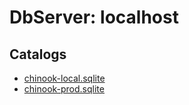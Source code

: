 # DbServer: localhost

## Catalogs

- [chinook-local.sqlite](catalogs/chinook-local.sqlite)
- [chinook-prod.sqlite](catalogs/chinook-prod.sqlite)
